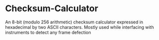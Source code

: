 # Checksum-Calculator
An 8-bit (modulo 256 arithmetic) checksum calculator expressed in hexadecimal by two ASCII characters. Mostly used while interfacing with instruments to detect any frame defection
